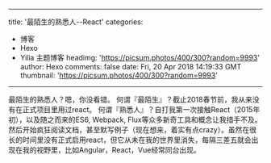 
---
title: '最陌生的熟悉人--React'
categories: 
 - 博客
 - Hexo
 - Yilia 主题博客
headimg: 'https://picsum.photos/400/300?random=9993'
author: Hexo
comments: false
date: Fri, 20 Apr 2018 14:19:33 GMT
thumbnail: 'https://picsum.photos/400/300?random=9993'
---

<div>   
最陌生的熟悉人？嗯，你没看错。
何谓『最陌生』？截止2018春节前，我从来没有在正式项目里用过react。
何谓『熟悉人』？自打我第一次接触React（2015年初），以及随之而来的ES6, Webpack, Flux等众多新奇工具和概念让我措手不及。然后开始疯狂阅读文档，甚至默写例子（现在想来，着实有点crazy）。虽然在很长的时间里没有正式启用react，但它从未在我的世界里消失，每隔三差五就会出现在我的视野里，比如Angular，React，Vue经常同台出现。
      
      
</div>
            